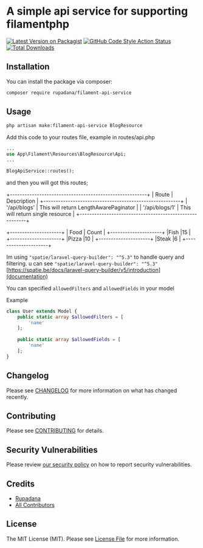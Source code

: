 # A simple api service for supporting filamentphp

[![Latest Version on Packagist](https://img.shields.io/packagist/v/rupadana/filament-api-service.svg?style=flat-square)](https://packagist.org/packages/rupadana/filament-api-service)
[![GitHub Code Style Action Status](https://img.shields.io/github/actions/workflow/status/rupadana/filament-api-service/fix-php-code-style-issues.yml?branch=main&label=code%20style&style=flat-square)](https://github.com/rupadana/filament-api-service/actions?query=workflow%3A"Fix+PHP+code+style+issues"+branch%3Amain)
[![Total Downloads](https://img.shields.io/packagist/dt/rupadana/filament-api-service.svg?style=flat-square)](https://packagist.org/packages/rupadana/filament-api-service)


## Installation

You can install the package via composer:

```bash
composer require rupadana/filament-api-service
```

## Usage

```bash
php artisan make:filament-api-service BlogResource
```

Add this code to your routes file, example in routes/api.php

```php
...
use App\Filament\Resources\BlogResource\Api;
...

BlogApiService::routes();
```

and then you will got this routes;

+--------------------------------------------------------+
| Route          | Description                           |
+--------------------------------------------------------+
| '/api/blogs'   | This will return LengthAwarePaginator |
| '/api/blogs/1' | This will return single resource      |
+--------------------------------------------------------+

+---------------------+
|   Food   |  Count   |
+---------------------+
|Fish      |15        |
+---------------------+
|Pizza     |10        |
+---------------------+
|Steak     |6         |
+---------------------+

Im using `"spatie/laravel-query-builder": "^5.3"` to handle query and filtering. u can see `"spatie/laravel-query-builder": "^5.3"` [https://spatie.be/docs/laravel-query-builder/v5/introduction](documentation)


You can specified `allowedFilters` and `allowedFields` in your model

Example
```php
class User extends Model {
    public static array $allowedFilters = [
        'name'
    ];
    
    public static array $allowedFields = [
        'name'
    ];
}
```

## Changelog

Please see [CHANGELOG](CHANGELOG.md) for more information on what has changed recently.

## Contributing

Please see [CONTRIBUTING](CONTRIBUTING.md) for details.

## Security Vulnerabilities

Please review [our security policy](../../security/policy) on how to report security vulnerabilities.

## Credits

- [Rupadana](https://github.com/rupadana)
- [All Contributors](../../contributors)

## License

The MIT License (MIT). Please see [License File](LICENSE.md) for more information.
